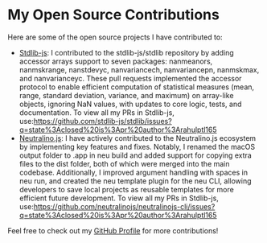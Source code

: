 # My Open Source Contributions

Here are some of the open source projects I have contributed to:

- [Stdlib-js](https://github.com/stdlib-js/stdlib): I contributed to the stdlib-js/stdlib repository by adding accessor arrays support to seven packages: nanmeanors, nanmskrange, nanstdevyc, nanvariancech, nanvariancepn, nanmskmax, and nanvarianceyc. These pull requests implemented the accessor protocol to enable efficient computation of statistical measures (mean, range, standard deviation, variance, and maximum) on array-like objects, ignoring NaN values, with updates to core logic, tests, and documentation. To view all my PRs in Stdlib-js, use:https://github.com/stdlib-js/stdlib/issues?q=state%3Aclosed%20is%3Apr%20author%3Arahulptl165
- [Neutralino.js](https://github.com/neutralinojs): I have actively contributed to the Neutralino.js ecosystem by implementing key features and fixes. Notably, I renamed the macOS output folder to .app in neu build and added support for copying extra files to the dist folder, both of which were merged into the main codebase. Additionally, I improved argument handling with spaces in neu run, and created the neu template plugin for the neu CLI, allowing developers to save local projects as reusable templates for more efficient future development. To view all my PRs in Stdlib-js, use:https://github.com/neutralinojs/neutralinojs-cli/issues?q=state%3Aclosed%20is%3Apr%20author%3Arahulptl165

Feel free to check out my [GitHub Profile](https://github.com/rahulptl165) for more contributions!
